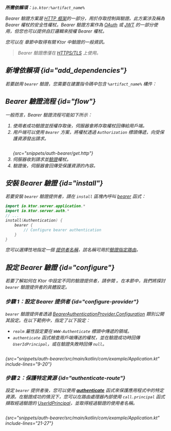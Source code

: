 [//]: # (title: Ktor 伺服器中的 Bearer 驗證)

<show-structure for="chapter" depth="2"/>

<var name="artifact_name" value="ktor-server-auth"/>

<tldr>
<p>
<b>所需依賴項</b>：<code>io.ktor:%artifact_name%</code>
</p>
<var name="example_name" value="auth-bearer"/>
<include from="lib.topic" element-id="download_example"/>
<include from="lib.topic" element-id="native_server_supported"/>
</tldr>

Bearer 驗證方案是 [HTTP 框架](https://developer.mozilla.org/en-US/docs/Web/HTTP/Authentication)的一部分，用於存取控制與驗證。此方案涉及稱為 Bearer 權杖的安全性權杖。Bearer 驗證方案作為 [OAuth](server-oauth.md) 或 [JWT](server-jwt.md) 的一部分使用，但您也可以提供自訂邏輯來授權 Bearer 權杖。

您可以在 [](server-auth.md) 章節中取得有關 Ktor 中驗證的一般資訊。

> Bearer 驗證應僅在 [HTTPS/TLS](server-ssl.md) 上使用。

## 新增依賴項 {id="add_dependencies"}
若要啟用 `bearer` 驗證，您需要在建置指令碼中包含 `%artifact_name%` 構件：

<include from="lib.topic" element-id="add_ktor_artifact"/>

## Bearer 驗證流程 {id="flow"}

一般而言，Bearer 驗證流程可能如下所示：

1.  使用者成功驗證並授權存取後，伺服器會將存取權杖回傳給用戶端。
2.  用戶端可以使用 `Bearer` 方案，將權杖透過 `Authorization` 標頭傳遞，向受保護資源發出請求。
    ```HTTP
    ```
    {src="snippets/auth-bearer/get.http"}
3.  伺服器收到請求並[驗證](#configure)權杖。
4.  驗證後，伺服器會回傳受保護資源的內容。

## 安裝 Bearer 驗證 {id="install"}
若要安裝 `bearer` 驗證提供者，請在 `install` 區塊內呼叫 [bearer](https://api.ktor.io/ktor-server/ktor-server-plugins/ktor-server-auth/io.ktor.server.auth/bearer.html) 函式：

```kotlin
import io.ktor.server.application.*
import io.ktor.server.auth.*
// ...
install(Authentication) {
    bearer {
        // Configure bearer authentication
    }
}
```

您可以選擇性地指定一個 [提供者名稱](server-auth.md#provider-name)，該名稱可用於[驗證指定路由](#authenticate-route)。

## 設定 Bearer 驗證 {id="configure"}

若要了解如何在 Ktor 中設定不同的驗證提供者，請參閱 [](server-auth.md#configure)。在本節中，我們將探討 `bearer` 驗證提供者的具體設定。

### 步驟 1：設定 Bearer 提供者 {id="configure-provider"}

`bearer` 驗證提供者透過 [BearerAuthenticationProvider.Configuration](https://api.ktor.io/ktor-server/ktor-server-plugins/ktor-server-auth/io.ktor.server.auth/-bearer-authentication-provider/-config/index.html) 類別公開其設定。在以下範例中，指定了以下設定：
*   `realm` 屬性設定要在 `WWW-Authenticate` 標頭中傳遞的領域。
*   `authenticate` 函式檢查用戶端傳送的權杖，並在驗證成功時回傳 `UserIdPrincipal`，或在驗證失敗時回傳 `null`。

```kotlin
```
{src="snippets/auth-bearer/src/main/kotlin/com/example/Application.kt" include-lines="9-20"}

### 步驟 2：保護特定資源 {id="authenticate-route"}

設定 `bearer` 提供者後，您可以使用 **[authenticate](server-auth.md#authenticate-route)** 函式來保護應用程式中的特定資源。在驗證成功的情況下，您可以在路由處理器內部使用 `call.principal` 函式擷取經過驗證的 [UserIdPrincipal](https://api.ktor.io/ktor-server/ktor-server-plugins/ktor-server-auth/io.ktor.server.auth/-user-id-principal/index.html)，並取得經過驗證的使用者名稱。

```kotlin
```
{src="snippets/auth-bearer/src/main/kotlin/com/example/Application.kt" include-lines="21-27"}